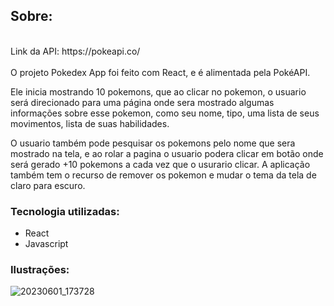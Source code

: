 ## Sobre: 
<br />
Link da API: https://pokeapi.co/
<br />
<br />
O projeto Pokedex App foi feito com React, e é alimentada pela PokéAPI.

Ele inicia mostrando 10 pokemons, que ao clicar no pokemon, o usuario será direcionado para uma página onde sera mostrado algumas informações sobre esse pokemon, como seu nome, tipo, uma lista de seus movimentos, lista de suas habilidades.

O usuario também pode pesquisar os pokemons pelo nome que sera mostrado na tela, e ao rolar a pagina o usuario podera clicar em botão onde será gerado +10 pokemons a cada vez que o usurario clicar. A aplicação também tem o recurso de remover os pokemon e mudar o tema da tela de claro para escuro.

### Tecnologia utilizadas:
- React
- Javascript
### Ilustrações: 
![20230601_173728](https://github.com/Leonardo-Elyte/pokemon/assets/110938143/0736252c-406a-4b07-b35b-6ab8e7d3b787)
